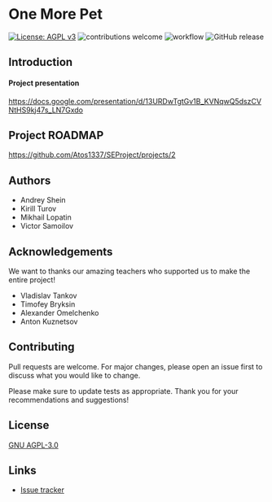 # One More Pet
[![License: AGPL v3](https://img.shields.io/badge/License-AGPL_v3-blue.svg)](https://www.gnu.org/licenses/agpl-3.0)
![contributions welcome](https://img.shields.io/badge/contributions-welcome-brightgreen.svg?style=flat)
![workflow](https://github.com/Atos1337/SEProject/actions/workflows/github-actions.yml/badge.svg)
![GitHub release](https://img.shields.io/github/v/release/Atos1337/SEProject?style=plastic)


## Introduction

#### Project presentation
https://docs.google.com/presentation/d/13URDwTgtGv1B_KVNqwQ5dszCVNtHS9kj47s_LN7Gxdo

## Project ROADMAP
https://github.com/Atos1337/SEProject/projects/2

## Authors
- Andrey Shein
- Kirill Turov
- Mikhail Lopatin
- Victor Samoilov

## Acknowledgements
We want to thanks our amazing teachers who supported us to make the entire project!
- Vladislav Tankov
- Timofey Bryksin
- Alexander Omelchenko
- Anton Kuznetsov

## Contributing
Pull requests are welcome. For major changes, please open an issue first to discuss what you would like to change.

Please make sure to update tests as appropriate. Thank you for your recommendations and suggestions!

## License
[GNU AGPL-3.0](https://www.gnu.org/licenses/agpl-3.0)

## Links
* [Issue tracker](https://github.com/Atos1337/SEProject/issues)
